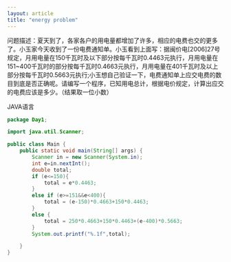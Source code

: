 ```yaml
---
layout: article
title: "energy problem"
---
```








问题描述：夏天到了，各家各户的用电量都增加了许多，相应的电费也交的更多了。小玉家今天收到了一份电费通知单。小玉看到上面写：据闽价电[2006]27号规定，月用电量在150千瓦时及以下部分按每千瓦时0.4463元执行，月用电量在151~400千瓦时的部分按每千瓦时0.4663元执行，月用电量在401千瓦时及以上部分按每千瓦时0.5663元执行;小玉想自己验证一下，电费通知单上应交电费的数目到底是否正确呢。请编写一个程序，已知用电总计，根据电价规定，计算出应交的电费应该是多少。（结果取一位小数）

JAVA语言

```java
package Day1;

import java.util.Scanner;

public class Main {
    public static void main(String[] args) {
        Scanner in = new Scanner(System.in);
        int e=in.nextInt();
        double total;
        if (e<=150){
            total = e*0.4463;
        }
        else if (e>=151&&e<400){
            total = (e-150)*0.4663+150*0.4463;
        }
        else {
            total = 250*0.4663+150*0.4463+(e-400)*0.5663;
        }
        System.out.printf("%.1f",total);

    }
}
```




